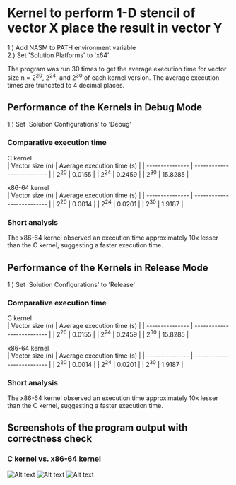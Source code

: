 # Kernel to perform 1-D stencil of vector X place the result in vector Y
1.) Add NASM to PATH environment variable  
2.) Set 'Solution Platforms' to 'x64'  
  
The program was run 30 times to get the average execution time for vector size n = 2<sup>20</sup>, 2<sup>24</sup>, and 2<sup>30</sup> of each kernel version. The average execution times are truncated to 4 decimal places.

## Performance of the Kernels in Debug Mode
1.) Set 'Solution Configurations' to 'Debug'

### Comparative execution time
C kernel  
| Vector size (n) | Average execution time (s) |
| --------------- | -------------------------- |
| 2<sup>20</sup>  | 0.0155                     |
| 2<sup>24</sup>  | 0.2459                     |
| 2<sup>30</sup>  | 15.8285                    |

x86-64 kernel  
| Vector size (n) | Average execution time (s) |
| --------------- | -------------------------- |
| 2<sup>20</sup>  | 0.0014                     |
| 2<sup>24</sup>  | 0.0201                     |
| 2<sup>30</sup>  | 1.9187                     | 

### Short analysis
The x86-64 kernel observed an execution time approximately 10x lesser than the C kernel, suggesting a faster execution time.

## Performance of the Kernels in Release Mode
1.) Set 'Solution Configurations' to 'Release'

### Comparative execution time
C kernel  
| Vector size (n) | Average execution time (s) |
| --------------- | -------------------------- |
| 2<sup>20</sup>  | 0.0155                     |
| 2<sup>24</sup>  | 0.2459                     |
| 2<sup>30</sup>  | 15.8285                    |

x86-64 kernel  
| Vector size (n) | Average execution time (s) |
| --------------- | -------------------------- |
| 2<sup>20</sup>  | 0.0014                     |
| 2<sup>24</sup>  | 0.0201                     |
| 2<sup>30</sup>  | 1.9187                     | 

### Short analysis
The x86-64 kernel observed an execution time approximately 10x lesser than the C kernel, suggesting a faster execution time.  

## Screenshots of the program output with correctness check
### C kernel vs. x86-64 kernel
![Alt text](https://i.imgur.com/tW9s40V.png)
![Alt text](https://i.imgur.com/LsgvgpH.png)
![Alt text](https://i.imgur.com/6sLHPXN.png)